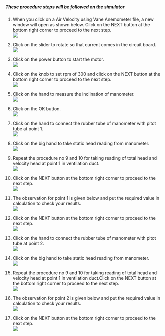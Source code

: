 ##### These procedure steps will be followed on the simulator

1. When you click on a Air Velocity using Vane Anemometer file, a new window will open as shown below. Click on the NEXT button at the bottom right corner to proceed to the next step. <br>
<img src="images/A1.png"><br>

2. Click on the slider to rotate so that current comes in the circuit board.<br>
<img src="images/A2.png"><br>

3. Click on the power button to start the motor.<br>
<img src="images/A3.png"><br>

4. Click on the knob to set rpm of 300 and click on the NEXT button at the bottom right corner to proceed to the next step. <br>
<img src="images/A4.png"><br>

5. Click on the hand to measure the inclination of manometer. <br>
<img src="images/A5.png"><br>

6. Click on the OK button.<br>
<img src="images/A6.png"><br>

7. Click on the hand to connect the rubber tube of manometer with pitot tube at point 1.<br>
<img src="images/A7.png"><br>

8. Click on the big hand to take static head reading from manometer.<br>
<img src="images/A8.png"><br>

9. Repeat the procedure no 9 and 10 for taking reading of total head and velocity head at point 1 in ventilation duct. <br>
<img src="images/A9.png"><br>

10. Click on the NEXT button at the bottom right corner to proceed to the next step.<br>
<img src="images/A10.png"><br>

11. The observation for point 1 is given below and put the required value in calculation to check your results.<br>
<img src="images/A11.png"><br>

12. Click on the NEXT button at the bottom right corner to proceed to the next step.<br>
<img src="images/A12.png"><br>

13. Click on the hand to connect the rubber tube of manometer with pitot tube at point 2.<br>
<img src="images/A13.png"><br>

14. Click on the big hand to take static head reading from manometer.<br>
<img src="images/A14.png"><br>

15. Repeat the procedure no 9 and 10 for taking reading of total head and velocity head at point 1 in ventilation duct.Click on the NEXT button at the bottom right corner to proceed to the next step.<br>
<img src="images/A15.png"><br>

16. The observation for point 2 is given below and put the required value in calculation to check your results.<br>
<img src="images/A16.png"><br>

17. Click on the NEXT button at the bottom right corner to proceed to the next step.<br>
<img src="images/A17.png"><br>

